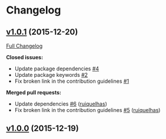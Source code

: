 # Changelog

## [v1.0.1](https://github.com/ruiquelhas/thurston/tree/v1.0.1) (2015-12-20)
[Full Changelog](https://github.com/ruiquelhas/thurston/compare/v1.0.0...v1.0.1)

**Closed issues:**

- Update package dependencies [\#4](https://github.com/ruiquelhas/thurston/issues/4)
- Update package keywords [\#2](https://github.com/ruiquelhas/thurston/issues/2)
- Fix broken link in the contribution guidelines [\#1](https://github.com/ruiquelhas/thurston/issues/1)

**Merged pull requests:**

- Update dependencies [\#6](https://github.com/ruiquelhas/thurston/pull/6) ([ruiquelhas](https://github.com/ruiquelhas))
- Fix broken link in the contribution guidelines [\#5](https://github.com/ruiquelhas/thurston/pull/5) ([ruiquelhas](https://github.com/ruiquelhas))

## [v1.0.0](https://github.com/ruiquelhas/thurston/tree/v1.0.0) (2015-12-19)
